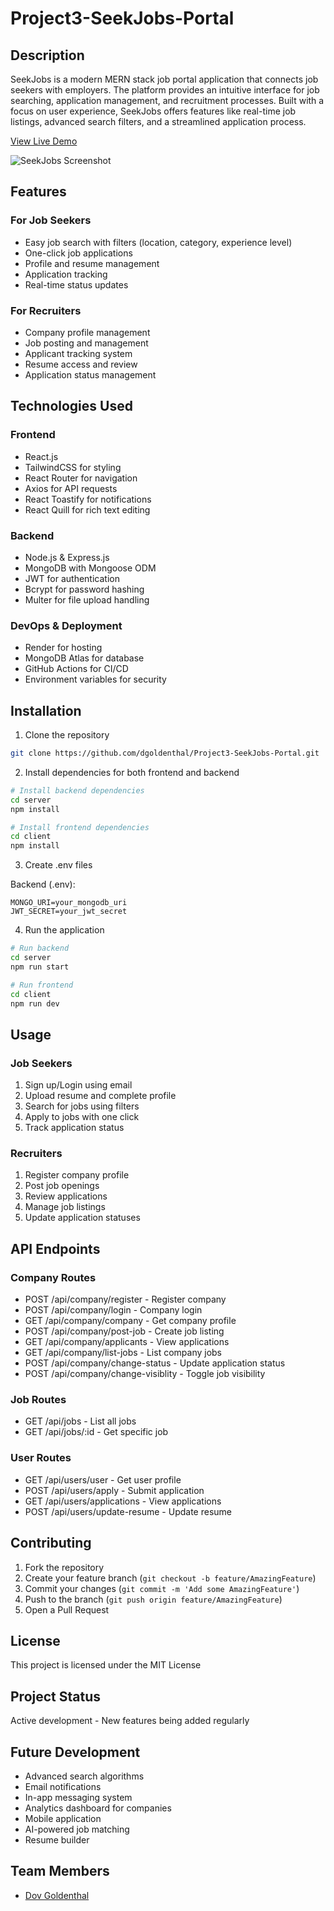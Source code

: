 # Project3-SeekJobs-Portal

## Description

SeekJobs is a modern MERN stack job portal application that connects job seekers with employers. The platform provides an intuitive interface for job searching, application management, and recruitment processes. Built with a focus on user experience, SeekJobs offers features like real-time job listings, advanced search filters, and a streamlined application process.

[View Live Demo](https://project3-seekjobs-portal.onrender.com)

![SeekJobs Screenshot](screenshot.png)

## Features

### For Job Seekers
- Easy job search with filters (location, category, experience level)
- One-click job applications
- Profile and resume management
- Application tracking
- Real-time status updates

### For Recruiters
- Company profile management
- Job posting and management
- Applicant tracking system
- Resume access and review
- Application status management

## Technologies Used

### Frontend
- React.js
- TailwindCSS for styling
- React Router for navigation
- Axios for API requests
- React Toastify for notifications
- React Quill for rich text editing

### Backend
- Node.js & Express.js
- MongoDB with Mongoose ODM
- JWT for authentication
- Bcrypt for password hashing
- Multer for file upload handling

### DevOps & Deployment
- Render for hosting
- MongoDB Atlas for database
- GitHub Actions for CI/CD
- Environment variables for security

## Installation

1. Clone the repository
```bash
git clone https://github.com/dgoldenthal/Project3-SeekJobs-Portal.git
```

2. Install dependencies for both frontend and backend
```bash
# Install backend dependencies
cd server
npm install

# Install frontend dependencies
cd client
npm install
```

3. Create .env files

Backend (.env):
```env
MONGO_URI=your_mongodb_uri
JWT_SECRET=your_jwt_secret
```


4. Run the application
```bash
# Run backend
cd server
npm run start

# Run frontend
cd client
npm run dev
```

## Usage

### Job Seekers
1. Sign up/Login using email
2. Upload resume and complete profile
3. Search for jobs using filters
4. Apply to jobs with one click
5. Track application status

### Recruiters
1. Register company profile
2. Post job openings
3. Review applications
4. Manage job listings
5. Update application statuses

## API Endpoints

### Company Routes
- POST /api/company/register - Register company
- POST /api/company/login - Company login
- GET /api/company/company - Get company profile
- POST /api/company/post-job - Create job listing
- GET /api/company/applicants - View applications
- GET /api/company/list-jobs - List company jobs
- POST /api/company/change-status - Update application status
- POST /api/company/change-visiblity - Toggle job visibility

### Job Routes
- GET /api/jobs - List all jobs
- GET /api/jobs/:id - Get specific job

### User Routes
- GET /api/users/user - Get user profile
- POST /api/users/apply - Submit application
- GET /api/users/applications - View applications
- POST /api/users/update-resume - Update resume

## Contributing

1. Fork the repository
2. Create your feature branch (`git checkout -b feature/AmazingFeature`)
3. Commit your changes (`git commit -m 'Add some AmazingFeature'`)
4. Push to the branch (`git push origin feature/AmazingFeature`)
5. Open a Pull Request

## License

This project is licensed under the MIT License

## Project Status

Active development - New features being added regularly

## Future Development

- Advanced search algorithms
- Email notifications
- In-app messaging system
- Analytics dashboard for companies
- Mobile application
- AI-powered job matching
- Resume builder

## Team Members

- [Dov Goldenthal](https://github.com/dgoldenthal/Project3-SeekJobs-Portal)


